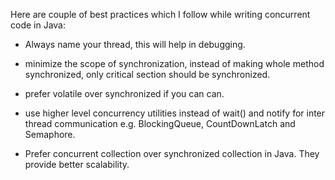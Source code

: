 Here are couple of best practices which I follow while writing
concurrent code in Java:

-   Always name your thread, this will help in debugging.

-   minimize the scope of synchronization, instead of making whole
method synchronized, only critical section should be synchronized.

-   prefer volatile over synchronized if you can can.

-   use higher level concurrency utilities instead of wait() and notify
for inter thread communication e.g. BlockingQueue, CountDownLatch
and Semaphore.

-   Prefer concurrent collection over synchronized collection in Java.
They provide better scalability.